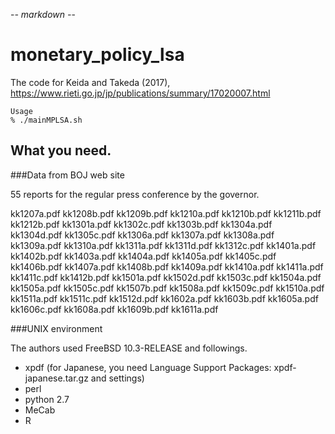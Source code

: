 -*- markdown -*-

# monetary_policy_lsa

The code for Keida and Takeda (2017),
https://www.rieti.go.jp/jp/publications/summary/17020007.html

    Usage
    % ./mainMPLSA.sh

## What you need.

###Data from BOJ web site

55 reports for the regular press conference by the governor.

kk1207a.pdf kk1208b.pdf kk1209b.pdf kk1210a.pdf kk1210b.pdf kk1211b.pdf
kk1212b.pdf kk1301a.pdf kk1302c.pdf kk1303b.pdf kk1304a.pdf kk1304d.pdf
kk1305c.pdf kk1306a.pdf kk1307a.pdf kk1308a.pdf kk1309a.pdf kk1310a.pdf
kk1311a.pdf kk1311d.pdf kk1312c.pdf kk1401a.pdf kk1402b.pdf kk1403a.pdf
kk1404a.pdf kk1405a.pdf kk1405c.pdf kk1406b.pdf kk1407a.pdf kk1408b.pdf
kk1409a.pdf kk1410a.pdf kk1411a.pdf kk1411c.pdf kk1412b.pdf kk1501a.pdf
kk1502d.pdf kk1503c.pdf kk1504a.pdf kk1505a.pdf kk1505c.pdf kk1507b.pdf
kk1508a.pdf kk1509c.pdf kk1510a.pdf kk1511a.pdf kk1511c.pdf kk1512d.pdf
kk1602a.pdf kk1603b.pdf kk1605a.pdf kk1606c.pdf kk1608a.pdf kk1609b.pdf
kk1611a.pdf

###UNIX environment

The authors used FreeBSD 10.3-RELEASE and followings.

* xpdf (for Japanese, you need Language Support Packages: xpdf-japanese.tar.gz and settings)
* perl
* python 2.7
* MeCab
* R
